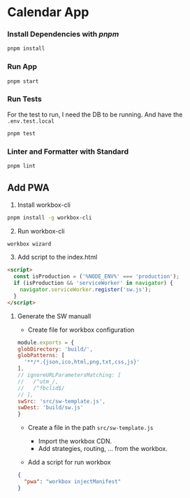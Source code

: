 # Calendar App

### Install Dependencies with ***pnpm***
```bash
pnpm install
```

### Run App
```bash
pnpm start
```

### Run Tests
For the test to run, I need the DB to be running. And have the `.env.test.local`
```bash
pnpm test
```
### Linter and Formatter with **Standard**
```bash
pnpm lint
```

## Add PWA
1) Install workbox-cli
```bash
pnpm install -g workbox-cli
```

2) Run workbox-cli
```bash
workbox wizard
```

3) Add script to the index.html
```html
<script>
  const isProduction = ('%NODE_ENV%' === 'production');
  if (isProduction && 'serviceWorker' in navigator) {
    navigator.serviceWorker.register('sw.js');
  }
</script>
```

1) Generate the SW manuall 
   - Create file for workbox configuration
   ```js
   module.exports = {
   globDirectory: 'build/',
   globPatterns: [
     '**/*.{json,ico,html,png,txt,css,js}'
   ],
   // ignoreURLParametersMatching: [
   //   /^utm_/,
   //   /^fbclid$/
   // ],
   swSrc: 'src/sw-template.js',
   swDest: 'build/sw.js'
   }
   ```

   - Create a file in the path `src/sw-template.js`
     - Import the workbox CDN.
     - Add strategies, routing, ... from the workbox.

   - Add a script for run workbox
   ```json
   {
     "pwa": "workbox injectManifest"
   }
   ```

